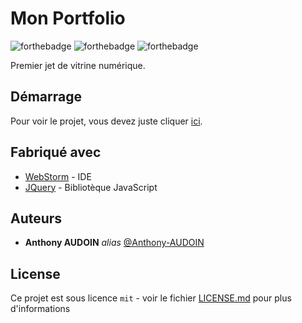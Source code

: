 # Mon Portfolio

![forthebadge](https://forthebadge.com/images/badges/uses-html.svg) ![forthebadge](https://forthebadge.com/images/badges/uses-css.svg) ![forthebadge](https://forthebadge.com/images/badges/uses-js.svg)

Premier jet de vitrine numérique.

## Démarrage

Pour voir le projet, vous devez juste cliquer [ici](anthony-audoin.fr).

## Fabriqué avec

* [WebStorm](https://www.jetbrains.com/fr-fr/webstorm/) - IDE 
* [JQuery](https://jquery.com/) - Bibliotèque JavaScript

## Auteurs
* **Anthony AUDOIN** _alias_ [@Anthony-AUDOIN](https://github.com/Anthony-AUDOIN)

## License

Ce projet est sous licence ``mit`` - voir le fichier [LICENSE.md](LICENSE.md) pour plus d'informations

